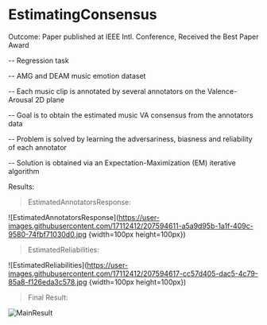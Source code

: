 # EstimatingConsensus

Outcome: Paper published at IEEE Intl. Conference, 
Received the Best Paper Award

-- Regression task

-- AMG and DEAM music emotion dataset

-- Each music clip is annotated by several annotators on the Valence-Arousal 2D plane

-- Goal is to obtain the estimated music VA consensus from the annotators data

-- Problem is solved by learning the adversariness, biasness and reliability of each annotator

-- Solution is obtained via an Expectation-Maximization (EM) iterative algorithm

Results:

> EstimatedAnnotatorsResponse:

![EstimatedAnnotatorsResponse](https://user-images.githubusercontent.com/17112412/207594611-a5a9d95b-1a1f-409c-9580-74fbf71030d0.jpg {width=100px height=100px})

> EstimatedReliabilities:

![EstimatedReliabilities](https://user-images.githubusercontent.com/17112412/207594617-cc57d405-dac5-4c79-85a8-f126eda3c578.jpg {width=100px height=100px})

> Final Result:

![MainResult](https://user-images.githubusercontent.com/17112412/207626229-683d032b-9d1d-4723-9afc-fc938d144623.png)
